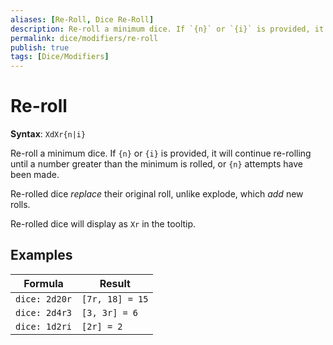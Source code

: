```yaml
---
aliases: [Re-Roll, Dice Re-Roll]
description: Re-roll a minimum dice. If `{n}` or `{i}` is provided, it will
permalink: dice/modifiers/re-roll
publish: true
tags: [Dice/Modifiers]
---
```


# Re-roll

**Syntax**: `XdXr{n|i}`

Re-roll a minimum dice. If `{n}` or `{i}` is provided, it will continue re-rolling until a number greater than the minimum is rolled, or `{n}` attempts have been made.

Re-rolled dice *replace* their original roll, unlike explode, which *add* new rolls.

Re-rolled dice will display as `Xr` in the tooltip.

## Examples

| Formula       | Result          |
| ------------- | --------------- |
| `dice: 2d20r` | `[7r, 18] = 15` |
| `dice: 2d4r3` | `[3, 3r] = 6`   |
| `dice: 1d2ri` | `[2r] = 2`      |

